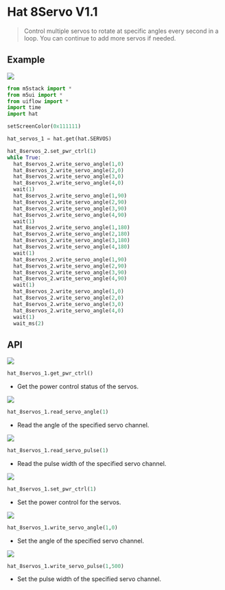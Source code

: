 # Hat 8Servo V1.1

> Control multiple servos to rotate at specific angles every second in a loop. You can continue to add more servos if needed.

## Example

<img class="blockly_svg" src="https://m5stack.oss-cn-shenzhen.aliyuncs.com/resource/docs/static/assets/img/uiflow/blockly/hat/8servo_v1.1/uiflow_block_8servov1.1_demo.svg">

```python
from m5stack import *
from m5ui import *
from uiflow import *
import time
import hat

setScreenColor(0x111111)

hat_servos_1 = hat.get(hat.SERVOS)

hat_8servos_2.set_pwr_ctrl(1)
while True:
  hat_8servos_2.write_servo_angle(1,0)
  hat_8servos_2.write_servo_angle(2,0)
  hat_8servos_2.write_servo_angle(3,0)
  hat_8servos_2.write_servo_angle(4,0)
  wait(1)
  hat_8servos_2.write_servo_angle(1,90)
  hat_8servos_2.write_servo_angle(2,90)
  hat_8servos_2.write_servo_angle(3,90)
  hat_8servos_2.write_servo_angle(4,90)
  wait(1)
  hat_8servos_2.write_servo_angle(1,180)
  hat_8servos_2.write_servo_angle(2,180)
  hat_8servos_2.write_servo_angle(3,180)
  hat_8servos_2.write_servo_angle(4,180)
  wait(1)
  hat_8servos_2.write_servo_angle(1,90)
  hat_8servos_2.write_servo_angle(2,90)
  hat_8servos_2.write_servo_angle(3,90)
  hat_8servos_2.write_servo_angle(4,90)
  wait(1)
  hat_8servos_2.write_servo_angle(1,0)
  hat_8servos_2.write_servo_angle(2,0)
  hat_8servos_2.write_servo_angle(3,0)
  hat_8servos_2.write_servo_angle(4,0)
  wait(1)
  wait_ms(2)
```

## API

<img class="blockly_svg" src="https://m5stack.oss-cn-shenzhen.aliyuncs.com/resource/docs/static/assets/img/uiflow/blockly/hat/8servo_v1.1/uiflow_block_hat_8servo_get_power_control.svg">
 
```python
hat_8servos_1.get_pwr_ctrl()
```

- Get the power control status of the servos.

<img class="blockly_svg" src="https://m5stack.oss-cn-shenzhen.aliyuncs.com/resource/docs/static/assets/img/uiflow/blockly/hat/8servo_v1.1/uiflow_block_hat_8servo_read_servo_angle.svg">

```python
hat_8servos_1.read_servo_angle(1)
```

- Read the angle of the specified servo channel.

<img class="blockly_svg" src="https://m5stack.oss-cn-shenzhen.aliyuncs.com/resource/docs/static/assets/img/uiflow/blockly/hat/8servo_v1.1/uiflow_block_hat_8servo_read_servo_pulse.svg">

```python
hat_8servos_1.read_servo_pulse(1)
```

- Read the pulse width of the specified servo channel.

<img class="blockly_svg" src="https://m5stack.oss-cn-shenzhen.aliyuncs.com/resource/docs/static/assets/img/uiflow/blockly/hat/8servo_v1.1/uiflow_block_hat_8servo_set_power_control.svg">

```python
hat_8servos_1.set_pwr_ctrl(1)
```

- Set the power control for the servos.

<img class="blockly_svg" src="https://m5stack.oss-cn-shenzhen.aliyuncs.com/resource/docs/static/assets/img/uiflow/blockly/hat/8servo_v1.1/uiflow_block_hat_8servo_write_servo_angle.svg">

```python
hat_8servos_1.write_servo_angle(1,0)
```

- Set the angle of the specified servo channel.

<img class="blockly_svg" src="https://m5stack.oss-cn-shenzhen.aliyuncs.com/resource/docs/static/assets/img/uiflow/blockly/hat/8servo_v1.1/uiflow_block_hat_8servo_write_servo_pulse.svg">

```python
hat_8servos_1.write_servo_pulse(1,500)
```

- Set the pulse width of the specified servo channel.
